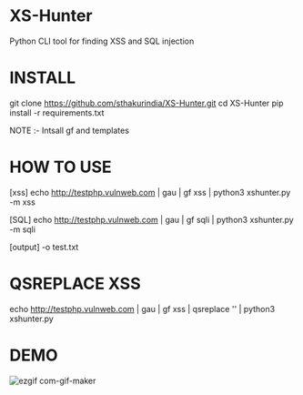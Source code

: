 # XS-Hunter
Python CLI tool for finding XSS and SQL injection

# INSTALL
git clone https://github.com/sthakurindia/XS-Hunter.git
cd XS-Hunter
pip install -r requirements.txt

NOTE :- Intsall gf and templates

# HOW TO USE
[xss]
echo http://testphp.vulnweb.com | gau | gf xss | python3 xshunter.py -m xss

[SQL]
echo http://testphp.vulnweb.com | gau | gf sqli | python3 xshunter.py -m sqli

[output]
-o test.txt

# QSREPLACE XSS
echo http://testphp.vulnweb.com | gau | gf xss | qsreplace '<script>alert(1)</script>' | python3 xshunter.py

# DEMO
![ezgif com-gif-maker](https://user-images.githubusercontent.com/74065510/161495203-149d5fef-754a-456f-bad8-227dc5e381d5.gif)
